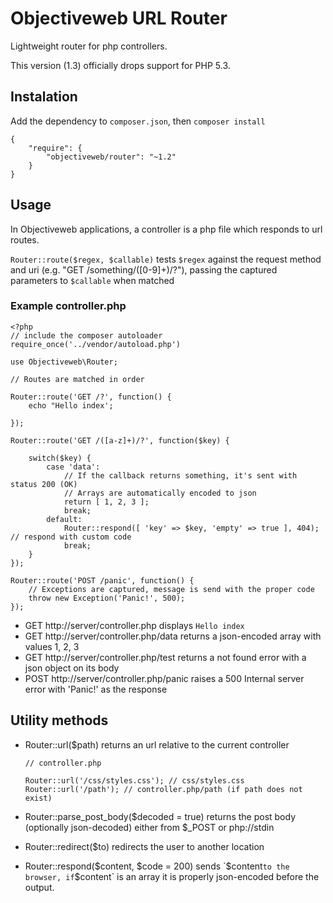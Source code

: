 # Objectiveweb URL Router

Lightweight router for php controllers.

This version (1.3) officially drops support for PHP 5.3. 

## Instalation

Add the dependency to `composer.json`, then `composer install`

    {
        "require": {
            "objectiveweb/router": "~1.2"
        }
    }

## Usage

In Objectiveweb applications, a controller is a php file which responds to url routes.

`Router::route($regex, $callable)` tests `$regex` against the request method and uri (e.g. "GET /something/([0-9]+)/?"),
passing the captured parameters to `$callable` when matched

### Example controller.php

    <?php
    // include the composer autoloader
    require_once('../vendor/autoload.php')

    use Objectiveweb\Router;

    // Routes are matched in order

    Router::route('GET /?', function() {
        echo "Hello index';

    });

    Router::route('GET /([a-z]+)/?', function($key) {

        switch($key) {
            case 'data':
                // If the callback returns something, it's sent with status 200 (OK)
                // Arrays are automatically encoded to json
                return [ 1, 2, 3 ];
                break;
            default:
                Router::respond([ 'key' => $key, 'empty' => true ], 404); // respond with custom code
                break;
        }
    });

    Router::route('POST /panic', function() {
        // Exceptions are captured, message is send with the proper code
        throw new Exception('Panic!', 500);
    });

  * GET http://server/controller.php displays `Hello index`
  * GET http://server/controller.php/data returns a json-encoded array with values 1, 2, 3
  * GET http://server/controller.php/test returns a not found error with a json object on its body
  * POST http://server/controller.php/panic raises a 500 Internal server error with 'Panic!' as the response

## Utility methods

  * Router::url($path) returns an url relative to the current controller

        // controller.php

        Router::url('/css/styles.css'); // css/styles.css
        Router::url('/path'); // controller.php/path (if path does not exist)

  * Router::parse_post_body($decoded = true) returns the post body (optionally json-decoded) either from $_POST or php://stdin

  * Router::redirect($to) redirects the user to another location

  * Router::respond($content, $code = 200) sends `$content` to the browser, if `$content` is an array it is
  properly json-encoded before the output.